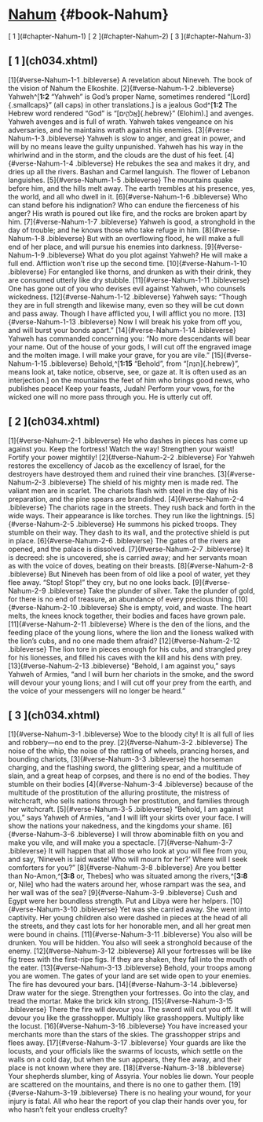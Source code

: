 # [Nahum](ch001.xhtml) {#book-Nahum}

<div id="chapterlinks-Nahum" class="chapterlinks">[&nbsp;1&nbsp;](#chapter-Nahum-1) [&nbsp;2&nbsp;](#chapter-Nahum-2) [&nbsp;3&nbsp;](#chapter-Nahum-3) </div>

<h2 class="chaptertitle">[&nbsp;1&nbsp;](ch034.xhtml)<span><span id="chapter-Nahum-1"></span></span></h2>
 
[1]{#verse-Nahum-1-1 .bibleverse} A revelation about Nineveh. The book of the vision of Nahum the Elkoshite. [2]{#verse-Nahum-1-2 .bibleverse} Yahweh^[**1:2** “Yahweh” is God’s proper Name, sometimes rendered “[Lord]{.smallcaps}” (all caps) in other translations.] is a jealous God^[**1:2** The Hebrew word rendered “God” is “[אֱלֹהִ֑ים]{.hebrew}” (Elohim).] and avenges. Yahweh avenges and is full of wrath. Yahweh takes vengeance on his adversaries, and he maintains wrath against his enemies. [3]{#verse-Nahum-1-3 .bibleverse} Yahweh is slow to anger, and great in power, and will by no means leave the guilty unpunished. Yahweh has his way in the whirlwind and in the storm, and the clouds are the dust of his feet. [4]{#verse-Nahum-1-4 .bibleverse} He rebukes the sea and makes it dry, and dries up all the rivers. Bashan and Carmel languish. The flower of Lebanon languishes. [5]{#verse-Nahum-1-5 .bibleverse} The mountains quake before him, and the hills melt away. The earth trembles at his presence, yes, the world, and all who dwell in it. [6]{#verse-Nahum-1-6 .bibleverse} Who can stand before his indignation? Who can endure the fierceness of his anger? His wrath is poured out like fire, and the rocks are broken apart by him. [7]{#verse-Nahum-1-7 .bibleverse} Yahweh is good, a stronghold in the day of trouble; and he knows those who take refuge in him. [8]{#verse-Nahum-1-8 .bibleverse} But with an overflowing flood, he will make a full end of her place, and will pursue his enemies into darkness. [9]{#verse-Nahum-1-9 .bibleverse} What do you plot against Yahweh? He will make a full end. Affliction won’t rise up the second time. [10]{#verse-Nahum-1-10 .bibleverse} For entangled like thorns, and drunken as with their drink, they are consumed utterly like dry stubble. [11]{#verse-Nahum-1-11 .bibleverse} One has gone out of you who devises evil against Yahweh, who counsels wickedness. 
[12]{#verse-Nahum-1-12 .bibleverse} Yahweh says: “Though they are in full strength and likewise many, even so they will be cut down and pass away. Though I have afflicted you, I will afflict you no more. [13]{#verse-Nahum-1-13 .bibleverse} Now I will break his yoke from off you, and will burst your bonds apart.” 
[14]{#verse-Nahum-1-14 .bibleverse} Yahweh has commanded concerning you: “No more descendants will bear your name. Out of the house of your gods, I will cut off the engraved image and the molten image. I will make your grave, for you are vile.” 
[15]{#verse-Nahum-1-15 .bibleverse} Behold,^[**1:15** “Behold”, from “[הִנֵּה]{.hebrew}”, means look at, take notice, observe, see, or gaze at. It is often used as an interjection.] on the mountains the feet of him who brings good news, who publishes peace! Keep your feasts, Judah! Perform your vows, for the wicked one will no more pass through you. He is utterly cut off.

<h2 class="chaptertitle">[&nbsp;2&nbsp;](ch034.xhtml)<span><span id="chapter-Nahum-2"></span></span></h2>
 
[1]{#verse-Nahum-2-1 .bibleverse} He who dashes in pieces has come up against you. Keep the fortress! Watch the way! Strengthen your waist! Fortify your power mightily! 
[2]{#verse-Nahum-2-2 .bibleverse} For Yahweh restores the excellency of Jacob as the excellency of Israel, for the destroyers have destroyed them and ruined their vine branches. 
[3]{#verse-Nahum-2-3 .bibleverse} The shield of his mighty men is made red. The valiant men are in scarlet. The chariots flash with steel in the day of his preparation, and the pine spears are brandished. [4]{#verse-Nahum-2-4 .bibleverse} The chariots rage in the streets. They rush back and forth in the wide ways. Their appearance is like torches. They run like the lightnings. [5]{#verse-Nahum-2-5 .bibleverse} He summons his picked troops. They stumble on their way. They dash to its wall, and the protective shield is put in place. [6]{#verse-Nahum-2-6 .bibleverse} The gates of the rivers are opened, and the palace is dissolved. [7]{#verse-Nahum-2-7 .bibleverse} It is decreed: she is uncovered, she is carried away; and her servants moan as with the voice of doves, beating on their breasts. [8]{#verse-Nahum-2-8 .bibleverse} But Nineveh has been from of old like a pool of water, yet they flee away. “Stop! Stop!” they cry, but no one looks back. [9]{#verse-Nahum-2-9 .bibleverse} Take the plunder of silver. Take the plunder of gold, for there is no end of treasure, an abundance of every precious thing. [10]{#verse-Nahum-2-10 .bibleverse} She is empty, void, and waste. The heart melts, the knees knock together, their bodies and faces have grown pale. [11]{#verse-Nahum-2-11 .bibleverse} Where is the den of the lions, and the feeding place of the young lions, where the lion and the lioness walked with the lion’s cubs, and no one made them afraid? [12]{#verse-Nahum-2-12 .bibleverse} The lion tore in pieces enough for his cubs, and strangled prey for his lionesses, and filled his caves with the kill and his dens with prey. [13]{#verse-Nahum-2-13 .bibleverse} “Behold, I am against you,” says Yahweh of Armies, “and I will burn her chariots in the smoke, and the sword will devour your young lions; and I will cut off your prey from the earth, and the voice of your messengers will no longer be heard.” 

<h2 class="chaptertitle">[&nbsp;3&nbsp;](ch034.xhtml)<span><span id="chapter-Nahum-3"></span></span></h2>
 
[1]{#verse-Nahum-3-1 .bibleverse} Woe to the bloody city! It is all full of lies and robbery—no end to the prey. [2]{#verse-Nahum-3-2 .bibleverse} The noise of the whip, the noise of the rattling of wheels, prancing horses, and bounding chariots, [3]{#verse-Nahum-3-3 .bibleverse} the horseman charging, and the flashing sword, the glittering spear, and a multitude of slain, and a great heap of corpses, and there is no end of the bodies. They stumble on their bodies [4]{#verse-Nahum-3-4 .bibleverse} because of the multitude of the prostitution of the alluring prostitute, the mistress of witchcraft, who sells nations through her prostitution, and families through her witchcraft. [5]{#verse-Nahum-3-5 .bibleverse} “Behold, I am against you,” says Yahweh of Armies, “and I will lift your skirts over your face. I will show the nations your nakedness, and the kingdoms your shame. [6]{#verse-Nahum-3-6 .bibleverse} I will throw abominable filth on you and make you vile, and will make you a spectacle. [7]{#verse-Nahum-3-7 .bibleverse} It will happen that all those who look at you will flee from you, and say, ‘Nineveh is laid waste! Who will mourn for her?’ Where will I seek comforters for you?” 
[8]{#verse-Nahum-3-8 .bibleverse} Are you better than No-Amon,^[**3:8** or, Thebes] who was situated among the rivers,^[**3:8** or, Nile] who had the waters around her, whose rampart was the sea, and her wall was of the sea? [9]{#verse-Nahum-3-9 .bibleverse} Cush and Egypt were her boundless strength. Put and Libya were her helpers. [10]{#verse-Nahum-3-10 .bibleverse} Yet was she carried away. She went into captivity. Her young children also were dashed in pieces at the head of all the streets, and they cast lots for her honorable men, and all her great men were bound in chains. [11]{#verse-Nahum-3-11 .bibleverse} You also will be drunken. You will be hidden. You also will seek a stronghold because of the enemy. [12]{#verse-Nahum-3-12 .bibleverse} All your fortresses will be like fig trees with the first-ripe figs. If they are shaken, they fall into the mouth of the eater. [13]{#verse-Nahum-3-13 .bibleverse} Behold, your troops among you are women. The gates of your land are set wide open to your enemies. The fire has devoured your bars. 
[14]{#verse-Nahum-3-14 .bibleverse} Draw water for the siege. Strengthen your fortresses. Go into the clay, and tread the mortar. Make the brick kiln strong. [15]{#verse-Nahum-3-15 .bibleverse} There the fire will devour you. The sword will cut you off. It will devour you like the grasshopper. Multiply like grasshoppers. Multiply like the locust. [16]{#verse-Nahum-3-16 .bibleverse} You have increased your merchants more than the stars of the skies. The grasshopper strips and flees away. [17]{#verse-Nahum-3-17 .bibleverse} Your guards are like the locusts, and your officials like the swarms of locusts, which settle on the walls on a cold day, but when the sun appears, they flee away, and their place is not known where they are. 
[18]{#verse-Nahum-3-18 .bibleverse} Your shepherds slumber, king of Assyria. Your nobles lie down. Your people are scattered on the mountains, and there is no one to gather them. [19]{#verse-Nahum-3-19 .bibleverse} There is no healing your wound, for your injury is fatal. All who hear the report of you clap their hands over you, for who hasn’t felt your endless cruelty? 